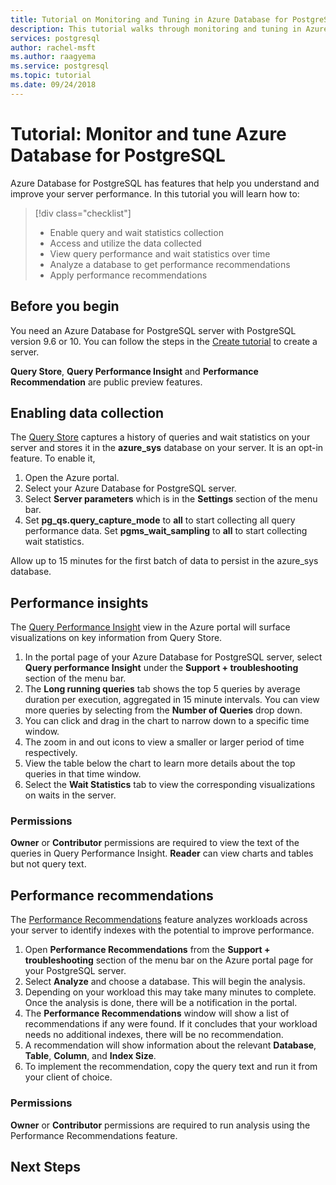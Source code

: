 ```yaml
---
title: Tutorial on Monitoring and Tuning in Azure Database for PostgreSQL
description: This tutorial walks through monitoring and tuning in Azure Database for PostgreSQL.
services: postgresql
author: rachel-msft
ms.author: raagyema
ms.service: postgresql
ms.topic: tutorial
ms.date: 09/24/2018
---
```


# Tutorial: Monitor and tune Azure Database for PostgreSQL

Azure Database for PostgreSQL has features that help you understand and improve your server performance. In this tutorial you will learn how to:
> [!div class="checklist"]
> * Enable query and wait statistics collection
> * Access and utilize the data collected
> * View query performance and wait statistics over time
> * Analyze a database to get performance recommendations
> * Apply performance recommendations

## Before you begin
You need an Azure Database for PostgreSQL server with PostgreSQL version 9.6 or 10. You can follow the steps in the [Create tutorial](tutorial-design-database-using-azure-portal.md) to create a server.

**Query Store**, **Query Performance Insight** and **Performance Recommendation** are public preview features.

## Enabling data collection
The [Query Store](concepts-query-store.md) captures a history of queries and wait statistics on your server and stores it in the **azure_sys** database on your server. It is an opt-in feature. To enable it,

1. Open the Azure portal.
2. Select your Azure Database for PostgreSQL server.
3. Select **Server parameters** which is in the **Settings** section of the menu bar.
4. Set **pg_qs.query_capture_mode** to **all** to start collecting all query performance data. Set **pgms_wait_sampling** to **all** to start collecting wait statistics. 

Allow up to 15 minutes for the first batch of data to persist in the azure_sys database.


## Performance insights
The [Query Performance Insight](concepts-query-performance-insight.md) view in the Azure portal will surface visualizations on key information from Query Store. 

1. In the portal page of your Azure Database for PostgreSQL server, select **Query performance Insight** under the **Support + troubleshooting** section of the menu bar.
2. The **Long running queries** tab shows the top 5 queries by average duration per execution, aggregated in 15 minute intervals. You can view more queries by selecting from the **Number of Queries** drop down.
3. You can click and drag in the chart to narrow down to a specific time window.
4. The zoom in and out icons to view a smaller or larger period of time respectively.
5. View the table below the chart to learn more details about the top queries in that time window.
6. Select the **Wait Statistics** tab to view the corresponding visualizations on waits in the server.

### Permissions
**Owner** or **Contributor** permissions are required to view the text of the queries in Query Performance Insight. **Reader** can view charts and tables but not query text.


## Performance recommendations
The [Performance Recommendations](concepts-performance-recommendations.md) feature analyzes workloads across your server to identify indexes with the potential to improve performance.

1. Open **Performance Recommendations** from the **Support + troubleshooting** section of the menu bar on the Azure portal page for your PostgreSQL server.
2. Select **Analyze** and choose a database. This will begin the analysis.
3. Depending on your workload this may take many minutes to complete. Once the analysis is done, there will be a notification in the portal.
4. The **Performance Recommendations** window will show a list of recommendations if any were found. If it concludes that your workload needs no additional indexes, there will be no recommendation. 
5. A recommendation will show information about the relevant **Database**, **Table**, **Column**, and **Index Size**.
6. To implement the recommendation, copy the query text and run it from your client of choice.

### Permissions
**Owner** or **Contributor** permissions are required to run analysis using the Performance Recommendations feature.

## Next Steps
